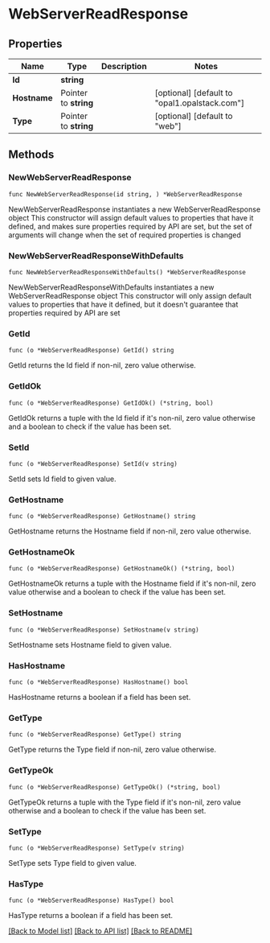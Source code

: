 # WebServerReadResponse

## Properties

Name | Type | Description | Notes
------------ | ------------- | ------------- | -------------
**Id** | **string** |  | 
**Hostname** | Pointer to **string** |  | [optional] [default to "opal1.opalstack.com"]
**Type** | Pointer to **string** |  | [optional] [default to "web"]

## Methods

### NewWebServerReadResponse

`func NewWebServerReadResponse(id string, ) *WebServerReadResponse`

NewWebServerReadResponse instantiates a new WebServerReadResponse object
This constructor will assign default values to properties that have it defined,
and makes sure properties required by API are set, but the set of arguments
will change when the set of required properties is changed

### NewWebServerReadResponseWithDefaults

`func NewWebServerReadResponseWithDefaults() *WebServerReadResponse`

NewWebServerReadResponseWithDefaults instantiates a new WebServerReadResponse object
This constructor will only assign default values to properties that have it defined,
but it doesn't guarantee that properties required by API are set

### GetId

`func (o *WebServerReadResponse) GetId() string`

GetId returns the Id field if non-nil, zero value otherwise.

### GetIdOk

`func (o *WebServerReadResponse) GetIdOk() (*string, bool)`

GetIdOk returns a tuple with the Id field if it's non-nil, zero value otherwise
and a boolean to check if the value has been set.

### SetId

`func (o *WebServerReadResponse) SetId(v string)`

SetId sets Id field to given value.


### GetHostname

`func (o *WebServerReadResponse) GetHostname() string`

GetHostname returns the Hostname field if non-nil, zero value otherwise.

### GetHostnameOk

`func (o *WebServerReadResponse) GetHostnameOk() (*string, bool)`

GetHostnameOk returns a tuple with the Hostname field if it's non-nil, zero value otherwise
and a boolean to check if the value has been set.

### SetHostname

`func (o *WebServerReadResponse) SetHostname(v string)`

SetHostname sets Hostname field to given value.

### HasHostname

`func (o *WebServerReadResponse) HasHostname() bool`

HasHostname returns a boolean if a field has been set.

### GetType

`func (o *WebServerReadResponse) GetType() string`

GetType returns the Type field if non-nil, zero value otherwise.

### GetTypeOk

`func (o *WebServerReadResponse) GetTypeOk() (*string, bool)`

GetTypeOk returns a tuple with the Type field if it's non-nil, zero value otherwise
and a boolean to check if the value has been set.

### SetType

`func (o *WebServerReadResponse) SetType(v string)`

SetType sets Type field to given value.

### HasType

`func (o *WebServerReadResponse) HasType() bool`

HasType returns a boolean if a field has been set.


[[Back to Model list]](../README.md#documentation-for-models) [[Back to API list]](../README.md#documentation-for-api-endpoints) [[Back to README]](../README.md)


